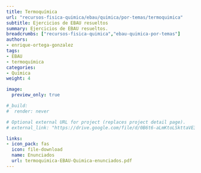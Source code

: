 ```yaml
---
title: Termoquímica
url: "recursos-fisica-quimica/ebau/quimica/por-temas/termoquimica"
subtitle: Ejercicios de EBAU resueltos
summary: Ejercicios de EBAU resueltos.
breadcrumbs: ["recursos-fisica-quimica","ebau-quimica-por-temas"]
authors:
- enrique-ortega-gonzalez
tags:
- EBAU
- termoquímica
categories:
- Química
weight: 4

image:
  preview_only: true

#_build:
#  render: never

# Optional external URL for project (replaces project detail page).
# external_link: "https://drive.google.com/file/d/0B6t6-aLmKtoLSkttaVE3UTEyM0k/view"

links:
- icon_pack: fas
  icon: file-download
  name: Enunciados
  url: termoquimica-EBAU-Quimica-enunciados.pdf
---
```


<!-- <iframe src="https://drive.google.com/file/d/0B6t6-aLmKtoLSkttaVE3UTEyM0k/preview" style="width: 100vw; height: 500px; position: relative; left: 50%; right: 50%; margin-left: -50vw; margin-right: -50vw;" frameborder="0"></iframe> -->

<div id="adobe-dc-view" style="width: 100vw; position: relative; left: 50%; right: 50%; margin-left: -50vw; margin-right: -50vw;"></div>
<script src="https://documentcloud.adobe.com/view-sdk/viewer.js"></script>
<script type="text/javascript">
	document.addEventListener("adobe_dc_view_sdk.ready", function(){ 
		var adobeDCView = new AdobeDC.View({clientId: "5b6be996ab824b0e8113830d11740fa3", divId: "adobe-dc-view"});
		adobeDCView.previewFile({
			content:{location: {url: "https://fisiquimicamente.com/recursos-fisica-quimica/ebau/quimica/por-temas/termoquimica/termoquimica-EBAU-Quimica.pdf"}},
			metaData:{fileName: "termoquimica-EBAU-Quimica.pdf"}
		}, {embedMode: "IN_LINE"});
	});
</script>